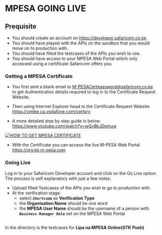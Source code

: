 # MPESA GOING LIVE

## Prequisite

* You should create an account on <https://developer.safaricom.co.ke>
* You should have played with the APIs on the sandbox that you would move on to production with.
* You should have filled the testcases of the APIs you wish to use.
* You should have access to your MPESA Web Portal which only accessed using a certificate Safaricom offers you.
 
 
 
### Getting a MPESA Certificate

* You first sent a blank email to <M-PESACertpassword@safaricom.co.ke> to get Authentication details required to log in to the Certificate Request Website.
* Then using Internet Explorer head to the Certificate Request Website <https://vmtke.ca.vodafone.com/certsrv>

* A more detailed step by step guide is below: <https://www.youtube.com/watch?v=wQyBkJDsmuw>

[![HOW TO GET MPESA CERTIFICATE](http://img.youtube.com/vi/wQyBkJDsmuw/0.jpg)](http://www.youtube.com/watch?v=wQyBkJDsmuw)

* With the Certificate you can access the live M-PESA Web Portal <https://org.ke.m-pesa.com>


### Going Live

Log in to your Safaricom Developer account and click on the Go Live option.
The process is self explanatory with just a few notes:

* Upload filled Testcases of the APIs you wish to go to production with.
* At the verification stage:
    - select _**`Shortcode`**_ as **Verification Type**
     - the **Organisation Name** should be one word
     - the **MPESA User Name** should be the username of a person with _**`Business Manager Role`**_ set on the MPESA Web Portal
     
     
##     

In the directory is the testcases for **Lipa na MPESA Online(STK Push)**

                                   